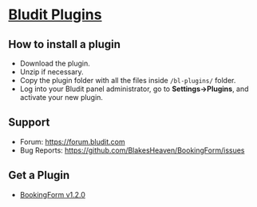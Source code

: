 [Bludit Plugins](https://plugins.bludit.com)
 ================================
 ## How to install a plugin
- Download the plugin.
- Unzip if necessary.
- Copy the plugin folder with all the files inside `/bl-plugins/` folder.
- Log into your Bludit panel administrator, go to **Settings->Plugins**, and activate your new plugin.

## Support
- Forum: https://forum.bludit.com
- Bug Reports: https://github.com/BlakesHeaven/BookingForm/issues

## Get a Plugin

- [BookingForm v1.2.0](https://github.com/BlakesHeaven/BookingForm/releases) 

